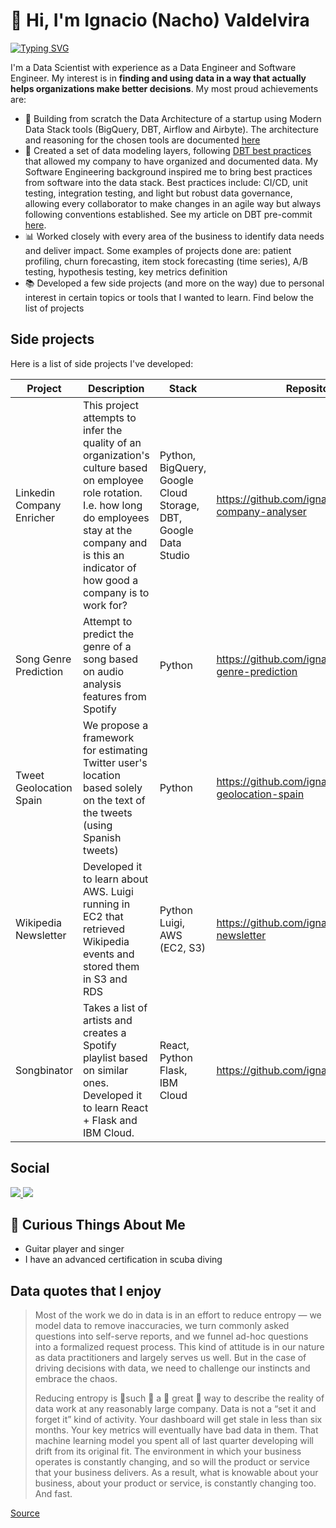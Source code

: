 # 🌮 Hi, I'm Ignacio (Nacho) Valdelvira
  
[![Typing SVG](https://readme-typing-svg.demolab.com?font=Fira+Code&duration=2000&pause=1000&width=435&lines=Data+Scientist;Data+Engineer;Analytics+Engineer)](https://git.io/typing-svg)

I'm a Data Scientist with experience as a Data Engineer and Software Engineer. My interest is in **finding and using data in a way that actually helps organizations make better decisions**. My most proud achievements are:
- 🔧 Building from scratch the Data Architecture of a startup using Modern Data Stack tools (BigQuery, DBT, Airflow and Airbyte). The architecture and reasoning for the chosen tools are documented [here](https://medium.com/p/2b5a645efb40)
- 📂 Created a set of data modeling layers, following [DBT best practices](https://docs.getdbt.com/guides/best-practices/how-we-structure/1-guide-overview) that allowed my company to have organized and documented data. My Software Engineering background inspired me to bring best practices from software into the data stack. Best practices include: CI/CD, unit testing, integration testing, and light but robust data governance, allowing every collaborator to make changes in an agile way but always following conventions established. See my article on DBT pre-commit [here](https://medium.com/@ignaciovi/improve-data-quality-in-dbt-with-dbt-checkpoint-dd9e37909790). 
- 📊 Worked closely with every area of the business to identify data needs and deliver impact. Some examples of projects done are: patient profiling, churn forecasting, item stock forecasting (time series), A/B testing, hypothesis testing, key metrics definition
- 📚 Developed a few side projects (and more on the way) due to personal interest in certain topics or tools that I wanted to learn. Find below the list of projects

## Side projects
Here is a list of side projects I've developed:

| Project                   | Description                                                                                                                                                                                                                | Stack                                                           | Repository                                             |
|---------------------------|----------------------------------------------------------------------------------------------------------------------------------------------------------------------------------------------------------------------------|-----------------------------------------------------------------|--------------------------------------------------------|
| Linkedin Company Enricher | This project attempts to infer the quality of an organization's culture based on employee role rotation. I.e. how long do employees stay at the company and is this an indicator of how good a company is to work for? | Python, BigQuery, Google Cloud Storage, DBT, Google Data Studio | https://github.com/ignaciovi/job-hunt-company-analyser |
| Song Genre Prediction     | Attempt to predict the genre of a song based on audio analysis features from Spotify                                                                                                                                    | Python                                                          | https://github.com/ignaciovi/song-genre-prediction     |
| Tweet Geolocation Spain   | We propose a framework for estimating Twitter user's location based solely on the text of the tweets (using Spanish tweets)                                                                                                | Python                                                          | https://github.com/ignaciovi/tweet-geolocation-spain   |
| Wikipedia Newsletter      | Developed it to learn about AWS. Luigi running in EC2 that retrieved Wikipedia events and stored them in S3 and RDS                                                                                                        | Python Luigi, AWS (EC2, S3)                                     | https://github.com/ignaciovi/wikipedia-newsletter      |
| Songbinator               | Takes a list of artists and creates a Spotify playlist based on similar ones. Developed it to learn React + Flask and IBM Cloud.                                                                                           | React, Python Flask, IBM Cloud                                  | https://github.com/ignaciovi/songbinator               |


## Social

<p align="left">
  
  <a href="https://www.linkedin.com/in/ignaciovaldelviraisla/" target="_blank">
    <img src="https://img.shields.io/badge/-LinkedIn-%230077B5?style=for-the-badge&logo=linkedin&logoColor=white" target="_blank">
  </a> 

  <a href="https://medium.com/@ignaciovi" target="_blank">
    <img src="https://img.shields.io/badge/Medium-12100E?style=for-the-badge&logo=medium&logoColor=whit" target="_blank">
  </a> 

</p>

## 🤔 Curious Things About Me
- Guitar player and singer
- I have an advanced certification in scuba diving


## Data quotes that I enjoy

>Most of the work we do in data is in an effort to reduce entropy — we model data to remove inaccuracies, we turn commonly asked questions into self-serve reports, and we funnel ad-hoc questions into a formalized request process. This kind of attitude is in our nature as data practitioners and largely serves us well. But in the case of driving decisions with data, we need to challenge our instincts and embrace the chaos. 
>
>Reducing entropy is 👏such 👏 a 👏 great 👏 way to describe the reality of data work at any reasonably large company. Data is not a “set it and forget it” kind of activity. Your dashboard will get stale in less than six months. Your key metrics will eventually have bad data in them. That machine learning model you spent all of last quarter developing will drift from its original fit. The environment in which your business operates is constantly changing, and so will the product or service that your business delivers. As a result, what is knowable about your business, about your product or service, is constantly changing too. And fast.

[Source](https://roundup.getdbt.com/p/iterating-on-your-data-team)


